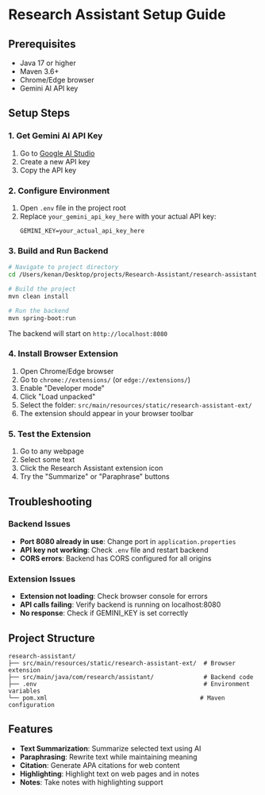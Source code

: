 # Research Assistant Setup Guide

## Prerequisites
- Java 17 or higher
- Maven 3.6+
- Chrome/Edge browser
- Gemini AI API key

## Setup Steps

### 1. Get Gemini AI API Key
1. Go to [Google AI Studio](https://makersuite.google.com/app/apikey)
2. Create a new API key
3. Copy the API key

### 2. Configure Environment
1. Open `.env` file in the project root
2. Replace `your_gemini_api_key_here` with your actual API key:
   ```
   GEMINI_KEY=your_actual_api_key_here
   ```

### 3. Build and Run Backend
```bash
# Navigate to project directory
cd /Users/kenan/Desktop/projects/Research-Assistant/research-assistant

# Build the project
mvn clean install

# Run the backend
mvn spring-boot:run
```

The backend will start on `http://localhost:8080`

### 4. Install Browser Extension
1. Open Chrome/Edge browser
2. Go to `chrome://extensions/` (or `edge://extensions/`)
3. Enable "Developer mode"
4. Click "Load unpacked"
5. Select the folder: `src/main/resources/static/research-assistant-ext/`
6. The extension should appear in your browser toolbar

### 5. Test the Extension
1. Go to any webpage
2. Select some text
3. Click the Research Assistant extension icon
4. Try the "Summarize" or "Paraphrase" buttons

## Troubleshooting

### Backend Issues
- **Port 8080 already in use**: Change port in `application.properties`
- **API key not working**: Check `.env` file and restart backend
- **CORS errors**: Backend has CORS configured for all origins

### Extension Issues
- **Extension not loading**: Check browser console for errors
- **API calls failing**: Verify backend is running on localhost:8080
- **No response**: Check if GEMINI_KEY is set correctly

## Project Structure
```
research-assistant/
├── src/main/resources/static/research-assistant-ext/  # Browser extension
├── src/main/java/com/research/assistant/              # Backend code
├── .env                                               # Environment variables
└── pom.xml                                           # Maven configuration
```

## Features
- **Text Summarization**: Summarize selected text using AI
- **Paraphrasing**: Rewrite text while maintaining meaning
- **Citation**: Generate APA citations for web content
- **Highlighting**: Highlight text on web pages and in notes
- **Notes**: Take notes with highlighting support